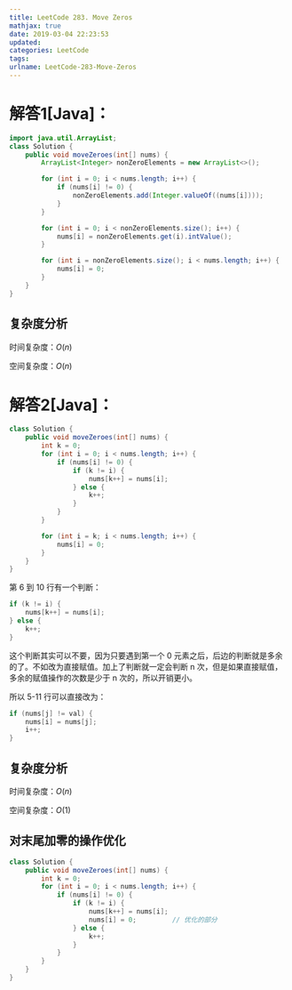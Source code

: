 ```yaml
---
title: LeetCode 283. Move Zeros
mathjax: true
date: 2019-03-04 22:23:53
updated:
categories: LeetCode
tags:
urlname: LeetCode-283-Move-Zeros
---
```




<!-- more -->

# 解答1[Java]：

```java
import java.util.ArrayList;
class Solution {
    public void moveZeroes(int[] nums) {
        ArrayList<Integer> nonZeroElements = new ArrayList<>();

        for (int i = 0; i < nums.length; i++) {
            if (nums[i] != 0) {
                nonZeroElements.add(Integer.valueOf((nums[i])));
            }
        }

        for (int i = 0; i < nonZeroElements.size(); i++) {
            nums[i] = nonZeroElements.get(i).intValue();
        }

        for (int i = nonZeroElements.size(); i < nums.length; i++) {
            nums[i] = 0;
        }
    }
}
```

## 复杂度分析

时间复杂度：$O(n)$

空间复杂度：$O(n)$

# 解答2[Java]：

```java
class Solution {
    public void moveZeroes(int[] nums) {
        int k = 0;
        for (int i = 0; i < nums.length; i++) {
            if (nums[i] != 0) {
                if (k != i) {
                    nums[k++] = nums[i];
                } else {
                    k++;
                }
            }
        }

        for (int i = k; i < nums.length; i++) {
            nums[i] = 0;
        }
    }
}
```

第 6 到 10 行有一个判断：

```java
if (k != i) {
    nums[k++] = nums[i];
} else {
    k++;
}
```

这个判断其实可以不要，因为只要遇到第一个 0 元素之后，后边的判断就是多余的了。不如改为直接赋值。加上了判断就一定会判断 n 次，但是如果直接赋值，多余的赋值操作的次数是少于 n 次的，所以开销更小。

所以 5-11 行可以直接改为：

```java
if (nums[j] != val) {
    nums[i] = nums[j];
    i++;
}
```

## 复杂度分析

时间复杂度：$O(n)$

空间复杂度：$O(1)​$

## 对末尾加零的操作优化

```java
class Solution {
    public void moveZeroes(int[] nums) {
        int k = 0;
        for (int i = 0; i < nums.length; i++) {
            if (nums[i] != 0) {
                if (k != i) {
                    nums[k++] = nums[i];
                    nums[i] = 0;         // 优化的部分
                } else {
                    k++;
                }
            }
        }
    }
}
```

